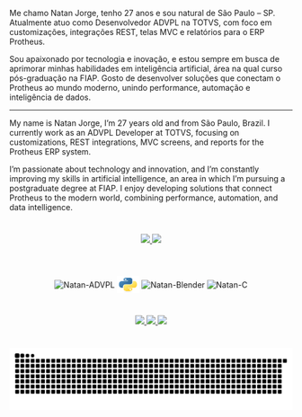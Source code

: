 Me chamo Natan Jorge, tenho 27 anos e sou natural de São Paulo – SP.
Atualmente atuo como Desenvolvedor ADVPL na TOTVS, com foco em customizações, integrações REST, telas MVC e relatórios para o ERP Protheus.

Sou apaixonado por tecnologia e inovação, e estou sempre em busca de aprimorar minhas habilidades em inteligência artificial, área na qual curso pós-graduação na FIAP.
Gosto de desenvolver soluções que conectam o Protheus ao mundo moderno, unindo performance, automação e inteligência de dados.

---


My name is Natan Jorge, I’m 27 years old and from São Paulo, Brazil. 
I currently work as an ADVPL Developer at TOTVS, focusing on customizations, REST integrations, MVC screens, and reports for the Protheus ERP system. 

I’m passionate about technology and innovation, and I’m constantly improving my skills in artificial intelligence, an area in which I’m pursuing a postgraduate degree at FIAP. 
I enjoy developing solutions that connect Protheus to the modern world, combining performance, automation, and data intelligence.

#

<div align="center">
  <a href="https://github.com/natanjorge">
    <img height="145em" src="https://github-readme-stats.vercel.app/api?username=natanjorge&show_icons=true&theme=tokyonight&include_all_commits=true&count_private=true"/>
    <img height="145em" src="https://github-readme-stats.vercel.app/api/top-langs/?username=natanjorge&layout=compact&langs_count=7&theme=tokyonight"/>
  </a>
</div>

#

<div align="center" style="display: inline_block"><br>
  <img align="center" alt="Natan-ADVPL" height="30" width="40" src="https://www.svgrepo.com/show/373420/advpl.svg">
  <img align="center" alt="Natan-Python" height="30" width="40" src="https://raw.githubusercontent.com/devicons/devicon/master/icons/python/python-original.svg">
  <img align="center" alt="Natan-Blender" height="30" width="40" src="https://cdn.jsdelivr.net/gh/devicons/devicon/icons/blender/blender-original.svg"> 
  <img align="center" alt="Natan-C" height="30" width="40" src="https://cdn.jsdelivr.net/gh/devicons/devicon/icons/c/c-original.svg"> 
</div>

#

<div align="center"> 
  <a href="https://www.linkedin.com/in/natanjorge" target="_blank">
    <img src="https://img.shields.io/badge/-LinkedIn-%230077B5?style=for-the-badge&logo=linkedin&logoColor=white">
  </a> 
  <a href="https://instagram.com/natanjorge" target="_blank">
    <img src="https://img.shields.io/badge/-Instagram-%23E4405F?style=for-the-badge&logo=instagram&logoColor=white">
  </a>
  <a href="mailto:natanjorge1913@gmail.com">
    <img src="https://img.shields.io/badge/-Gmail-%23333?style=for-the-badge&logo=gmail&logoColor=white">
  </a>
</div>

#

<div align="center">
  <img src="https://raw.githubusercontent.com/natanjorge/natanjorge/output/snake.svg" alt="Snake animation" />
</div>
